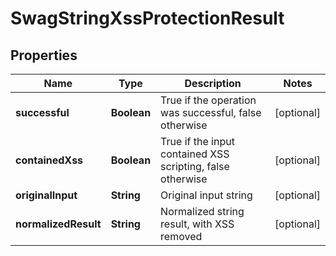 
# SwagStringXssProtectionResult

## Properties
Name | Type | Description | Notes
------------ | ------------- | ------------- | -------------
**successful** | **Boolean** | True if the operation was successful, false otherwise |  [optional]
**containedXss** | **Boolean** | True if the input contained XSS scripting, false otherwise |  [optional]
**originalInput** | **String** | Original input string |  [optional]
**normalizedResult** | **String** | Normalized string result, with XSS removed |  [optional]




